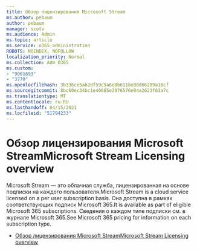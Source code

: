```yaml
---
title: Обзор лицензирования Microsoft Stream
ms.author: pebaum
author: pebaum
manager: scotv
ms.audience: Admin
ms.topic: article
ms.service: o365-administration
ROBOTS: NOINDEX, NOFOLLOW
localization_priority: Normal
ms.collection: Adm_O365
ms.custom:
- "9001693"
- "3770"
ms.openlocfilehash: 3b336ce5ab2df59c9a6e8b611be80d66289a18cf
ms.sourcegitcommit: 8bc60ec34bc1e40685e3976576e04a2623f63a7c
ms.translationtype: MT
ms.contentlocale: ru-RU
ms.lasthandoff: 04/15/2021
ms.locfileid: "51794233"
---
```

# <a name="microsoft-stream-licensing-overview"></a><span data-ttu-id="8650b-102">Обзор лицензирования Microsoft Stream</span><span class="sxs-lookup"><span data-stu-id="8650b-102">Microsoft Stream Licensing overview</span></span>

<span data-ttu-id="8650b-103">Microsoft Stream — это облачная служба, лицензированная на основе подписки на каждого пользователя.</span><span class="sxs-lookup"><span data-stu-id="8650b-103">Microsoft Stream is a cloud service licensed on a per user subscription basis.</span></span> <span data-ttu-id="8650b-104">Она доступна в рамках соответствующих подписк Microsoft 365.</span><span class="sxs-lookup"><span data-stu-id="8650b-104">It is available as part of eligible Microsoft 365 subscriptions.</span></span> <span data-ttu-id="8650b-105">Сведения о каждом типе подписки см. в журнале Microsoft 365.</span><span class="sxs-lookup"><span data-stu-id="8650b-105">See Microsoft 365 pricing for information on each subscription type.</span></span>

- [<span data-ttu-id="8650b-106">Обзор лицензирования Microsoft Stream</span><span class="sxs-lookup"><span data-stu-id="8650b-106">Microsoft Stream Licensing overview</span></span>](https://docs.microsoft.com/stream/license-overview)